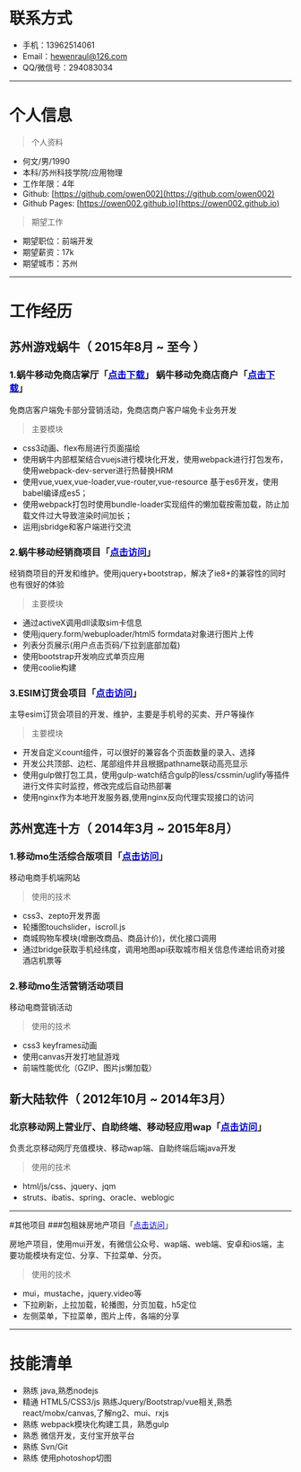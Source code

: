 # **联系方式**

- 手机：13962514061 
- Email：hewenraul@126.com
- QQ/微信号：294083034

---

# **个人信息**

>个人资料

 - 何文/男/1990 
 - 本科/苏州科技学院/应用物理
 - 工作年限：4年
 - Github: [https://github.com/owen002](https://github.com/owen002)
 - Github Pages: [https://owen002.github.io](https://owen002.github.io)

>期望工作

 - 期望职位：前端开发
 - 期望薪资：17k
 - 期望城市：苏州

---

# **工作经历**

## 苏州游戏蜗牛（ 2015年8月 ~ 至今 ）

### 1.蜗牛移动免商店掌厅「[<font color=#0000cd>点击下载</font>](http://app.snail.com)」</font> 蜗牛移动免商店商户「[<font color=#0000cd>点击下载</font>](http://jxs.snail.com/index.html)」</font>
免商店客户端免卡部分营销活动，免商店商户客户端免卡业务开发

>主要模块

- css3动画、flex布局进行页面描绘
- 使用蜗牛内部框架结合vuejs进行模块化开发，使用webpack进行打包发布，使用webpack-dev-server进行热替换HRM
- 使用vue,vuex,vue-loader,vue-router,vue-resource 基于es6开发，使用babel编译成es5；
- 使用webpack打包时使用bundle-loader实现组件的懒加载按需加载，防止加载文件过大导致渲染时间加长；
- 运用jsbridge和客户端进行交流

### 2.蜗牛移动经销商项目「[<font color=#0000cd>点击访问</font>](http://jxs.snail.com)」</font>
经销商项目的开发和维护。使用jquery+bootstrap，解决了ie8+的兼容性的同时也有很好的体验

>主要模块

- 通过activeX调用dll读取sim卡信息
- 使用jquery.form/webuploader/html5 formdata对象进行图片上传
- 列表分页展示(用户点击页码/下拉到底部加载)
- 使用bootstrap开发响应式单页应用
- 使用coolie构建

### 3.ESIM订货会项目「[<font color=#0000cd>点击访问</font>](http://jxs.snail.com/plat/esim/fair.html)」</font>
主导esim订货会项目的开发、维护，主要是手机号的买卖、开户等操作

>主要模块

- 开发自定义count组件，可以很好的兼容各个页面数量的录入、选择
- 开发公共顶部、边栏、尾部组件并且根据pathname联动高亮显示
- 使用gulp做打包工具，使用gulp-watch结合gulp的less/cssmin/uglify等插件进行文件实时监控，修改完成后自动热部署
- 使用nginx作为本地开发服务器,使用nginx反向代理实现接口的访问

## 苏州宽连十方（ 2014年3月 ~ 2015年8月）

### 1.移动mo生活综合版项目「[<font color=#0000cd>点击访问</font>](http://hi.12580.com)」</font>
移动电商手机端网站

>使用的技术

- css3、zepto开发界面
- 轮播图touchslider，iscroll.js
- 商城购物车模块(增删改商品、商品计价)，优化接口调用
- 通过bridge获取手机经纬度，调用地图api获取城市相关信息传递给讯奇对接酒店机票等

### 2.移动mo生活营销活动项目
移动电商营销活动

>使用的技术

- css3 keyframes动画
- 使用canvas开发打地鼠游戏
- 前端性能优化（GZIP、图片js懒加载）

## 新大陆软件（ 2012年10月 ~ 2014年3月）

### 北京移动网上营业厅、自助终端、移动轻应用wap「[<font color=#0000cd>点击访问</font>](http://shop.10086.cn/i/?f=rechargecredit)」</font>
负责北京移动网厅充值模块、移动wap端、自助终端后端java开发

>使用的技术

- html/js/css、jquery、jqm
- struts、ibatis、spring、oracle、weblogic

---

#其他项目
###包租妹房地产项目「[<font color=#0000cd>点击访问</font>](http://www.baozumei.com)」</font>

房地产项目，使用mui开发，有微信公众号、wap端、web端、安卓和ios端，主要功能模块有定位、分享、下拉菜单、分页。
>使用的技术

- mui，mustache，jquery.video等
- 下拉刷新，上拉加载，轮播图，分页加载，h5定位
- 左侧菜单，下拉菜单，图片上传，各端的分享

---

# **技能清单**

- 熟练 java,熟悉nodejs
- 精通 HTML5/CSS3/js 熟练Jquery/Bootstrap/vue相关,熟悉react/mobx/canvas,了解ng2、mui、rxjs
- 熟练 webpack模块化构建工具，熟悉gulp
- 熟悉 微信开发，支付宝开放平台
- 熟练 Svn/Git
- 熟练 使用photoshop切图